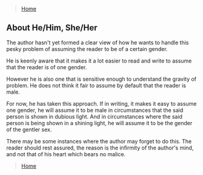 >[Home](../README.md)


## About He/Him, She/Her

The author hasn't yet formed a clear view of how he wants to handle this pesky problem of assuming the reader to be of a certain gender.

He is keenly aware that it makes it a lot easier to read and write to assume that the reader is of one gender.

However he is also one that is sensitive enough to understand the gravity of problem.
He does not think it fair to assume by default that the reader is male.

For now, he has taken this approach.
If in writing, it makes it easy to assume one gender, he will assume it to be male in circumstances that the said person is shown in dubious light.
And in circumstances where the said person is being shown in a shining light, he will assume it to be the gender of the gentler sex.  

There may be some instances where the author may forget to do this.
The reader should rest assured, the reason is the infirmity of the author's mind, and not that of his heart which bears no malice.

>[Home](../README.md)